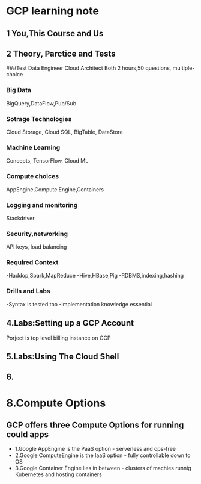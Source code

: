 # GCP learning note
## 1 You,This Course and Us

## 2 Theory, Parctice and Tests
###Test
Data Engineer
Cloud Architect
Both 2 hours,50 questions, multiple-choice

### Big Data
BigQuery,DataFlow,Pub/Sub

### Sotrage Technologies
Cloud Storage, Cloud SQL, BigTable, DataStore

### Machine Learning
Concepts, TensorFlow, Cloud ML

### Compute choices
AppEngine,Compute Engine,Containers

### Logging and monitoring
Stackdriver

### Security,networking
API keys, load balancing

### Required Context
-Haddop,Spark,MapReduce
-Hive,HBase,Pig
-RDBMS,indexing,hashing

### Drills and Labs
-Syntax is tested too
-Implementation knowledge essential

## 4.Labs:Setting up a GCP Account
Porject is top level billing instance on GCP

## 5.Labs:Using The Cloud Shell

## 6.

# 8.Compute Options
## GCP offers three Compute Options for running could apps
+ 1.Google AppEngine is the PaaS option - serverless and ops-free
+ 2.Google ComputeEngine is the IaaS option - fully controllable down to OS
+ 3.Google Container Engine lies in between - clusters of machies runnig Kubernetes and hosting containers


